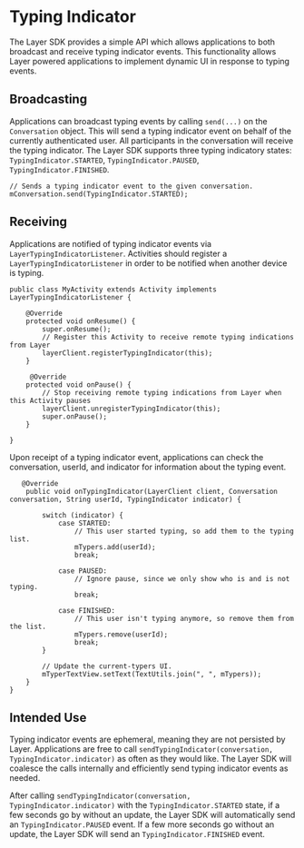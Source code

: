 # Typing Indicator
The Layer SDK provides a simple API which allows applications to both broadcast and receive typing indicator events. This functionality allows Layer powered applications to implement dynamic UI in response to typing events. 

## Broadcasting
Applications can broadcast typing events by calling `send(...)` on the `Conversation` object. This will send a typing indicator event on behalf of the currently authenticated user. All participants in the conversation will receive the typing indicator.  The Layer SDK supports three typing indicatory states: `TypingIndicator.STARTED`, `TypingIndicator.PAUSED`, `TypingIndicator.FINISHED`. 

```
// Sends a typing indicator event to the given conversation.
mConversation.send(TypingIndicator.STARTED);
```

## Receiving 
Applications are notified of typing indicator events via `LayerTypingIndicatorListener`. Activities should register a `LayerTypingIndicatorListener` in order to be notified when another device is typing.

```
public class MyActivity extends Activity implements LayerTypingIndicatorListener {

    @Override
    protected void onResume() {
        super.onResume();
        // Register this Activity to receive remote typing indications from Layer
        layerClient.registerTypingIndicator(this);
    }
 
     @Override
    protected void onPause() {
        // Stop receiving remote typing indications from Layer when this Activity pauses
        layerClient.unregisterTypingIndicator(this);
        super.onPause();
    }
     
}
```

Upon receipt of a typing indicator event, applications can check the conversation, userId, and indicator for information about the typing event.

```
   @Override
    public void onTypingIndicator(LayerClient client, Conversation conversation, String userId, TypingIndicator indicator) {
 
        switch (indicator) {
            case STARTED:
                // This user started typing, so add them to the typing list.
                mTypers.add(userId);
                break;
 
            case PAUSED:
                // Ignore pause, since we only show who is and is not typing.
                break;
 
            case FINISHED:
                // This user isn't typing anymore, so remove them from the list.
                mTypers.remove(userId);
                break;
        }
 
        // Update the current-typers UI.
        mTyperTextView.setText(TextUtils.join(", ", mTypers));
    }
}
```

## Intended Use
Typing indicator events are ephemeral, meaning they are not persisted by Layer. Applications are free to call `sendTypingIndicator(conversation, TypingIndicator.indicator)` as often as they would like.  The Layer SDK will coalesce the calls internally and efficiently send typing indicator events as needed. 

After calling `sendTypingIndicator(conversation, TypingIndicator.indicator)` with the `TypingIndicator.STARTED` state, if a few seconds go by without an update, the Layer SDK will automatically send an `TypingIndicator.PAUSED` event. If a few more seconds go without an update, the Layer SDK will send an `TypingIndicator.FINISHED` event. 



